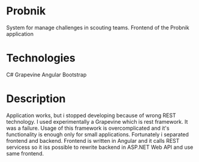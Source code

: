 # Probnik
System for manage challenges in scouting teams.
Frontend of the Probnik application

# Technologies
C#
Grapevine
Angular
Bootstrap

# Description
Application works, but i stopped developing because of wrong REST technology.
I used experimentally a Grapevine which is rest framework. It was a failure. 
Usage of this framework is overcomplicated and it's functionality is enough only for small applications.
Fortunately i separated frontend and backend. Frontend is written in Angular and it calls REST servicess so it iss possible to rewrite backend in ASP.NET Web API and use same frontend.
